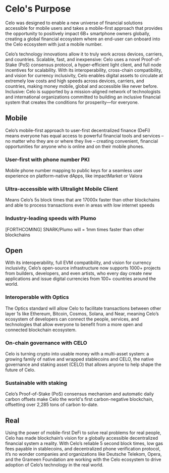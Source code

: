 # Celo's Purpose

Celo was designed to enable a new universe of financial solutions accessible for mobile users and takes a mobile-first approach that provides the opportunity to positively impact 6B+ smartphone owners globally, creating a global financial ecosystem where an end-user can onboard into the Celo ecosystem with just a mobile number. 

Celo’s technology innovations allow it to truly work across devices, carriers, and countries. Scalable, fast, and inexpensive: Celo uses a novel Proof-of-Stake (PoS) consensus protocol, a hyper-efficient light client, and full node incentives for scalability. With its interoperability, cross-chain compatibility, and vision for currency inclusivity, Celo enables digital assets to circulate at extremely low costs and high speeds across devices, carriers, and countries, making money mobile, global and accessible like never before. Inclusive: Celo is supported by a mission-aligned network of technologists and international organizations committed to building an inclusive financial system that creates the conditions for prosperity—for everyone.

## **Mobile**

Celo’s mobile-first approach to user-first decentralized finance (DeFi) means everyone has equal access to powerful financial tools and services – no matter who they are or where they live – creating convenient, financial opportunities for anyone who is online and on their mobile phones. 

### **User-first with phone number PKI**

Mobile phone number mapping to public keys for a seamless user experience on platform-native dApps, like impactMarket or Valora  

### **Ultra-accessible with Ultralight Mobile Client**

Means Celo’s 5s block times that are 17000x faster than other blockchains and able to process transactions even in areas with low internet speeds 

### **Industry-leading speeds with Plumo**

[FORTHCOMING] SNARK/Plumo will = 1mm times faster than other blockchains 

## **Open**

With its interoperability, full EVM compatibility, and vision for currency inclusivity, Celo’s open-source infrastructure now supports 1000+ projects from builders, developers, and even artists, who every day create new applications and issue digital currencies from 100+ countries around the world. 

### **Interoperable with Optics**

The Optics standard will allow Celo to facilitate transactions between other layer 1s like Ethereum, Bitcoin, Cosmos, Solana, and Near, meaning Celo’s ecosystem of developers can connect the people, services, and technologies that allow everyone to benefit from a more open and connected blockchain ecosystem.

### **On-chain governance with CELO** 

Celo is turning crypto into usable money with a multi-asset system: a growing family of native and wrapped stablecoins and CELO, the native governance and staking asset (CELO) that allows anyone to help shape the future of Celo. 

### **Sustainable with staking**

Celo’s Proof-of-Stake (PoS) consensus mechanism and automatic daily carbon offsets make Celo the world's first carbon-negative blockchain, offsetting over 2,285 tons of carbon to-date.

## **Real**

Using the power of mobile-first DeFi to solve real problems for real people, Celo has made blockchain’s vision for a globally accessible decentralized financial system a reality. With Celo’s reliable 5 second block times, low gas fees payable in stablecoins, and decentralized phone verification protocol, it’s no wonder companies and organizations like Deutsche Telekom, Opera, and the Grameen Foundation are working with the Celo ecosystem to drive adoption of Celo’s technology in the real world. 
